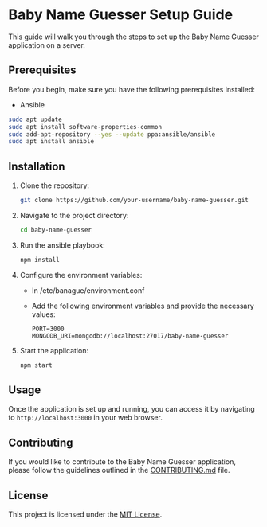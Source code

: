 # Baby Name Guesser Setup Guide

This guide will walk you through the steps to set up the Baby Name Guesser application on a server.

## Prerequisites

Before you begin, make sure you have the following prerequisites installed:

- Ansible
```bash
sudo apt update
sudo apt install software-properties-common
sudo add-apt-repository --yes --update ppa:ansible/ansible
sudo apt install ansible
```

## Installation

1. Clone the repository:

    ```bash
    git clone https://github.com/your-username/baby-name-guesser.git
    ```

2. Navigate to the project directory:

    ```bash
    cd baby-name-guesser
    ```

3. Run the ansible playbook:

    ```bash
    npm install
    ```

4. Configure the environment variables:

    - In /etc/banague/environment.conf 
    - Add the following environment variables and provide the necessary values:

      ```plaintext
      PORT=3000
      MONGODB_URI=mongodb://localhost:27017/baby-name-guesser
      ```

5. Start the application:

    ```bash
    npm start
    ```

## Usage

Once the application is set up and running, you can access it by navigating to `http://localhost:3000` in your web browser.

## Contributing

If you would like to contribute to the Baby Name Guesser application, please follow the guidelines outlined in the [CONTRIBUTING.md](link-to-contributing-file) file.

## License

This project is licensed under the [MIT License](link-to-license-file).